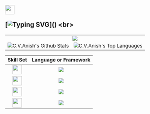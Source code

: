 

<h2 >
<img src="https://raw.githubusercontent.com/MartinHeinz/MartinHeinz/master/wave.gif" width="30px" height="30px" /> 

[![Typing SVG](https://readme-typing-svg.herokuapp.com/?lines=Hello+!!+This+is+C.V.Anish+.;Happy+to+have+you+here+.;Code+is+like+humour!!;It's+bad,+when+you+explain+it+🤣+...;)]()
<br>
</h2> 

<table align="center">
  <tr>
    <td colspan="2" align="center"><img src="https://github-readme-activity-graph.cyclic.app/graph?username=C-V-Anish&theme=react-dark&hide_border=false&area=true&custom_title=Github%20Contribution%20Graph"></td>
  </tr>
  <tr>
    <td align="center"><img src="https://github-readme-stats.vercel.app/api?username=c-v-anish&show_icons=true&theme=dark&locale=en" alt="C.V.Anish's Github Stats" /> </td>
    <td align="center"><img src="https://github-readme-stats.vercel.app/api/top-langs?username=C-V-ANISH&show_icons=true&theme=dark&locale=en&layout=compact" alt="C.V.Anish's Top Languages"/></td>
  </tr>
</table>

  | Skill Set | Language or Framework |
| :---: | :---: |
| <img src = "https://img.shields.io/badge/Languages-Page?style=flat&color=008bb9" height = 30px> | <img src="https://skillicons.dev/icons?i=c,cpp,java,python" />
| <img src = "https://img.shields.io/badge/Web Frameworks-Page?style=flat&color=008bb9" height = 30px> |<img src="https://skillicons.dev/icons?i=html,css,bootstrap,tailwind,js,jquery,react,materialui,nodejs,php,flask,django" />
| <img src = "https://img.shields.io/badge/Databases and Querying Languages-Page?style=flat&color=008bb9" height = 30px> | <img src="https://skillicons.dev/icons?i=mysql,sqlite,mongodb,postgresql,firebase,graphql" />
| <img src = "https://img.shields.io/badge/Utilities-Page?style=flat&color=008bb9" height = 30px> |<img src="https://skillicons.dev/icons?i=git,github,vscode,replit,postamn" />
